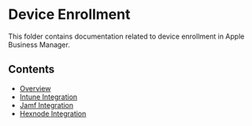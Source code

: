 # Device Enrollment

This folder contains documentation related to device enrollment in Apple Business Manager.

## Contents

- [Overview](./overview.md)
- [Intune Integration](./intune-integration.md)
- [Jamf Integration](./jamf-integration.md)
- [Hexnode Integration](./hexnode-integration.md)
